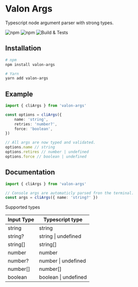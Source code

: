 # Valon Args

Typescript node argument parser with strong types.

![npm](https://img.shields.io/npm/v/valon-args) ![npm](https://img.shields.io/npm/dt/valon-args)
![Build & Tests](https://github.com/stefanoruth/valon-args/workflows/Build%20&%20Tests/badge.svg?branch=master)

## Installation

```sh
# npm
npm install valon-args

# Yarn
yarn add valon-args
```

## Example

```ts
import { cliArgs } from 'valon-args'

const options = cliArgs({
    name: 'string',
    retries: 'number?',
    force: 'boolean',
})

// All args are now typed and validated.
options.name // string
options.retires // number | undefined
options.force // boolean | undefined
```

## Documentation

```ts
import { cliArgs } from 'valon-args'

// Console args are automaticly parsed fron the terminal.
const args = cliArgs({ name: 'string?' })
```

Supported types

| Input Type | Typescript type      |
| ----------- | -------------------- |
| string      | string               |
| string?     | string \| undefined  |
| string[]    | string[]             |
| number      | number               |
| number?     | number \| undefined  |
| number[]    | number[]             |
| boolean     | boolean \| undefined |
